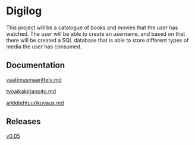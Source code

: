 # Digilog

This project will be a catalogue of books and movies that the user has watched. The user will be able to create an username, and based on that there will be created a SQL database that is able to store different types of media the user has consumed.

## Documentation

[vaatimusmaarittely.md](https://github.com/kalmikko/ot-harjoitustyo/blob/master/dokumentaatio/vaatimusmaarittely.md)

[tyoaikakirjanpito.md](https://github.com/kalmikko/ot-harjoitustyo/blob/master/dokumentaatio/tyoaikakirjanpito.md)

[arkkitehtuurikuvaus.md](https://github.com/kalmikko/ot-harjoitustyo/blob/master/dokumentaatio/Arkkitehtuurikuvaus.md)

## Releases

[v0.05](https://github.com/kalmikko/ot-harjoitustyo/releases/tag/0.05)
